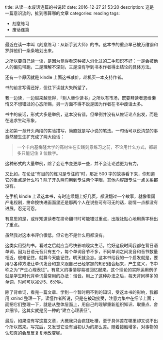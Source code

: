 title: 从读一本废话连篇的书说起
date: 2016-12-27 21:53:20
description: 这是一篇意识流的，扯到哪算哪的文章
categories: reading
tags:
- 刻意练习
- 废话连篇
---

最近在读一本叫《刻意练习：从新手到大师》的书。这本书的重点早已被万维钢和罗胖他们一条条地划出来。

之所以要自己读一读，是因为觉得看这种被人消化过的二手知识不好：一是会被他人的偏见带跑，二是理解不深刻，三是没有学到书本作者得出结论的具体方法。

还有一个原因就是 kindle 上面这书减价，趁机买一本支持作者。

书的前言写得还好，但往下读就大失所望了。

我一边读，一边越来越觉得，「别人替你读书」之所以有市场，既要拜读者思维懒惰又不想错过的心态所赐，另一方面不得不说是因为作者在书中废话太多。

书中的废话，形式大多是举例，这本没有错，但举例并没有从佐证论点出发，而是在追求生动形象。

比如第一章开头两段的实验描写，简直就是写小说的笔法。一句话可以说清楚的事竟然硬生生扩充成了两大段话：

> 一个卡内基梅隆大学的高材生在实践刻意练习之前，不论用什么方式，都最多只能记住 9 位数字。

这种形式的大量举例，除了会让书变更厚一些，并不会让论述更为有力。

又比如，在论证“有目的的练习是专注的”时，那近 500 字的故事看下来，你知道它的重点是什么吗？除了开头两句用到专注两个字眼，其他内容跟专注一点关系都没有。

在手机 kindle 上读这本书，有时连续翻上好几页，都没翻过一个故事，就像看国产电视剧，拼命按快进画面里还是那两个人在说些可有可无的话，剧情一点都没有进展。忍无可忍。

有意思的是，或许知道读者在拼命翻书时可能错过重点，出版社贴心地用黄字标出了重点。

虽然我对这本书评价很低，但它也不是什么用都没有。

这类实用型的书，看过之后就应当尽快影响现实生活。恰好这段时间我都在背日语单词，因为日语元音只有五个，每个单词音节不多，不同单词之间发音和音节数量相近，很难记住，就算今天能记住，明天就会忘。这本书给我的一个启发就是，要用尽各种方法让单词发音和意义跟自己已经掌握的知识结合起来，产生意义，书中称之为“产生心理表征”。有意义的事情容易被回忆起来。这个理论的实际运用例子就是学生时代背单词最常用的办法：谐音。用上了这种办法之后，每天背同样多的单词，时间可以减少5、6分钟。

除了背单词，看完一篇文章、学到一个暂时用不到的知识，受这本书的影响，我都用 xmind 整理一下。读懂作者所说，只是在被动接受，注意力集中在细节上面；而把它们整理一下，就是从整体层面上，用自己的理解重新组织知识、取重点、舍弃细节。这其实就是另一种的“建立心理表征”。

最后，如果没有写这篇文章，大概我只会疯狂吐槽，至于具体差在哪里却又说不出个所以然来。写完后，又发觉它没有当初认为的那么差。随着接触增多，对事物的认知真的会反反复复地改变呢。